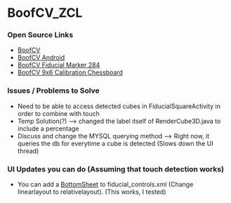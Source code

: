 # BoofCV_ZCL

### Open Source Links
- [BoofCV](https://boofcv.org/index.php?title=Main_Page)
- [BoofCV Android](http://peterabeles.com/blog/?p=204)
- [BoofCV Fiducial Marker 284](https://boofcv.org/images/5/54/Fiducial_squre_binary.png)
- [BoofCV 9x6 Calibration Chessboard]([https://boofcv.org/images/2/23/Calibration_letter_chessboard_7x5.png](http://boofcv.org/notwiki/calibration/A4_chessboard.pdf)) 

### Issues / Problems to Solve
- Need to be able to access detected cubes in FiducialSquareActivity in order to combine with touch
- Temp Solution(?) --> changed the label itself of RenderCube3D.java to include a percentage
- Discuss and change the MYSQL querying method --> Right now, it queries the db for everytime a cube is detected (Slows down the UI thread)


### UI Updates you can do (Assuming that touch detection works)
- You can add a [BottomSheet](https://www.section.io/engineering-education/bottom-sheet-dialogs-using-android-studio/) to fiducial_controls.xml (Change linearlayout to relativelayout). (This works, I tested)
